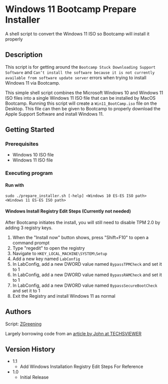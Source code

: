 # Windows 11 Bootcamp Prepare Installer

A shell script to convert the Windows 11 ISO so Bootcamp will install it properly

## Description

This script is for getting around the `Bootcamp Stuck Downloading Support Software` and `Can’t install the software because it is not currently available from software update server` errors when trying to install Windows 11 via Bootcamp.

This simple shell script combines the Microsoft Windows 10 and Windows 11 ISO files into a single Windows 11 ISO file that can be installed by MacOS Bootcamp. Running this script will create a `Win11_BootCamp.iso` file on the Desktop. This file can then be given to Bootcamp to properly download the Apple Support Software and install Windows 11.

## Getting Started

### Prerequisites

* Windows 10 ISO file
* Windows 11 ISO file

### Executing program

#### Run with
```
sudo ./prepare_installer.sh [-help] <Windows 10 ES-ES ISO path> <Windows 11 ES-ES ISO path>
```
#### Windows Install Registry Edit Steps (Currently not needed)

After Bootcamp initiates the install, you will still need to disable TPM 2.0 by adding 3 registry keys.

1. When the "Install now" button shows, press "Shift+F10" to open a command prompt
2. Type "regedit" to open the registry
3. Navigate to `HKEY_LOCAL_MACHINE\SYSTEM\Setup`
4. Add a new key named `LabConfig`
5. In LabConfig, add a new DWORD value named `BypassTPMCheck` and set it to 1
6. In LabConfig, add a new DWORD value named `BypassRAMCheck` and set it to 1
7. In LabConfig, add a new DWORD value named `BypassSecureBootCheck` and set it to 1
8. Exit the Registry and install Windows 11 as normal

## Authors

Script: [ZGreening](https://github.com/zgreening)

Largely borrowing code from an [article by John at TECHSVIEWER](https://techsviewer.com/how-to-install-windows-11-on-mac-with-boot-camp-assistant/)

## Version History

* 1.1
    * Add Windows Installation Registry Edit Steps For Reference
* 1.0
    * Initial Release
